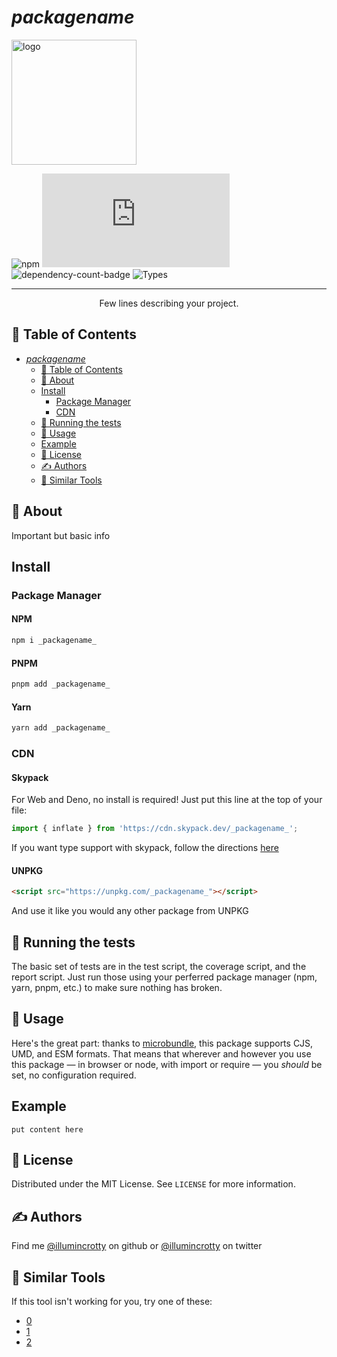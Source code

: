 # _packagename_
<!-- PROJECT LOGO -->
<img src="fillerLogo" alt="logo" width="200"/>


<!-- Shields -->
<!-- TODO -->
![npm](https://img.shields.io/npm/l/_packagename_.svg)
![size-badge](https://img.badgesize.io/https:/unpkg.com/_packagename_/dist/index.modern.js?compression=brotli)
![dependency-count-badge](https://badgen.net/bundlephobia/dependency-count/_packagename_)
![Types](https://badgen.net/npm/types/_packagename_)

</div>

---

<p align="center"> Few lines describing your project.
    <br> 
</p>

## 📝 Table of Contents

- [_packagename_](#packagename)
  - [📝 Table of Contents](#-table-of-contents)
  - [🧐 About](#-about)
  - [Install](#install)
    - [Package Manager](#package-manager)
    - [CDN](#cdn)
  - [🔧 Running the tests](#-running-the-tests)
  - [🎈 Usage](#-usage)
  - [Example](#example)
  - [📃 License](#-license)
  - [✍️ Authors](#️-authors)
  - [🔨 Similar Tools](#-similar-tools)

## 🧐 About

Important but basic info

## Install

### Package Manager

#### NPM <!-- omit in TOC -->

```sh
npm i _packagename_
```

#### PNPM <!-- omit in TOC -->

```sh
pnpm add _packagename_
```

#### Yarn <!-- omit in TOC -->

```sh
yarn add _packagename_
```

### CDN

#### Skypack <!-- omit in TOC -->

For Web and Deno, no install is required! Just put this line at the top of your file:

```typescript
import { inflate } from 'https://cdn.skypack.dev/_packagename_';
```

If you want type support with skypack, follow the directions [here]('https://docs.skypack.dev/skypack-cdn/code/javascript#using-skypack-urls-in-typescript')

#### UNPKG <!-- omit in TOC -->

```html
<script src="https://unpkg.com/_packagename_"></script>
```

And use it like you would any other package from UNPKG


## 🔧 Running the tests

The basic set of tests are in the test script, the coverage script, and the report script. Just run those using your perferred package manager (npm, yarn, pnpm, etc.) to make sure nothing has broken.

## 🎈 Usage

Here's the great part: thanks to [microbundle](https://github.com/developit/microbundle), this package supports CJS, UMD, and ESM formats.
That means that wherever and however you use this package — in browser or node, with import or require — you *should* be set, no configuration required.

## Example

```code
put content here
```

<!-- LICENSE -->
## 📃 License

Distributed under the MIT License. See `LICENSE` for more information.

## ✍️ Authors

Find me [@illumincrotty](https://github.com/illumincrotty) on github or [@illumincrotty](https://twitter.com/illumincrotty) on twitter

## 🔨 Similar Tools
If this tool isn't working for you, try one of these:

- [0]("_blank")
- [1]("_blank")
- [2]("_blank")